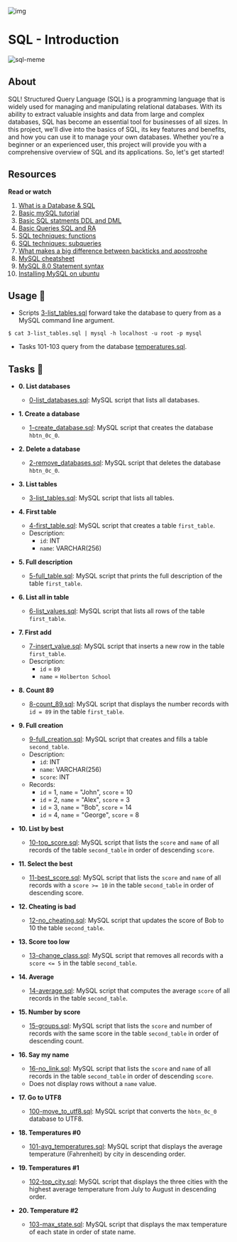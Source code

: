 <!-- @format -->

![img](https://assets.imaginablefutures.com/media/images/ALX_Logo.max-200x150.png)

# SQL - Introduction

![sql-meme](https://s3.amazonaws.com/intranet-projects-files/holbertonschool-higher-level_programming+/272/rtcwz.jpg)

## About

SQL! Structured Query Language (SQL) is a programming language that is widely used for managing and manipulating relational databases. With its ability to extract valuable insights and data from large and complex databases, SQL has become an essential tool for businesses of all sizes. In this project, we'll dive into the basics of SQL, its key features and benefits, and how you can use it to manage your own databases. Whether you're a beginner or an experienced user, this project will provide you with a comprehensive overview of SQL and its applications. So, let's get started!

## Resources

**Read or watch**

1. [What is a Database & SQL](https://www.youtube.com/watch?v=FR4QIeZaPeM)
2. [Basic mySQL tutorial](https://www.digitalocean.com/community/tutorials/how-to-install-mysql-on-ubuntu-20-04)
3. [Basic SQL statments DDL and DML](https://web.csulb.edu/colleges/coe/cecs/dbdesign/dbdesign.php?page=sql/ddldml.php)
4. [Basic Queries SQL and RA](https://web.csulb.edu/colleges/coe/cecs/dbdesign/dbdesign.php?page=sql/queries.php)
5. [SQL techniques: functions](https://web.csulb.edu/colleges/coe/cecs/dbdesign/dbdesign.php?page=sql/functions.php)
6. [SQL techniques: subqueries](https://web.csulb.edu/colleges/coe/cecs/dbdesign/dbdesign.php?page=sql/subqueries.php)
7. [What makes a big difference between backticks and apostrophe](https://stackoverflow.com/questions/29402361/what-makes-the-big-difference-between-a-backtick-and-an-apostrophe/29402458)
8. [MySQL cheatsheet](https://intellipaat.com/mediaFiles/2019/02/SQL-Commands-Cheat-Sheet.pdf?US)
9. [MySQL 8.0 Statement syntax](https://dev.mysql.com/doc/refman/8.0/en/sql-statements.html)
10. [Installing MySQL on ubuntu](https://phoenixnap.com/kb/install-mysql-ubuntu-20-04)

## Usage :dolphin:

- Scripts [3-list_tables.sql](./3-list_tables.sql) forward take the database to query
  from as a MySQL command line argument.

```
$ cat 3-list_tables.sql | mysql -h localhost -u root -p mysql
```

- Tasks 101-103 query from the database [temperatures.sql](./temperatures.sql).

## Tasks :page_with_curl:

- **0. List databases**

  - [0-list_databases.sql](./0-list_databases.sql): MySQL script that lists all databases.

- **1. Create a database**

  - [1-create_database.sql](./1-create_database.sql): MySQL script that creates the database
    `hbtn_0c_0`.

- **2. Delete a database**

  - [2-remove_databases.sql](./2-remove_databases.sql): MySQL script that deletes the database
    `hbtn_0c_0`.

- **3. List tables**

  - [3-list_tables.sql](./3-list_tables.sql): MySQL script that lists all tables.

- **4. First table**

  - [4-first_table.sql](./4-first_table.sql): MySQL script that creates a table `first_table`.
  - Description:
    - `id`: INT
    - `name`: VARCHAR(256)

- **5. Full description**

  - [5-full_table.sql](./5-full_table.sql): MySQL script that prints the full description of the
    table `first_table`.

- **6. List all in table**

  - [6-list_values.sql](./6-list_values.sql): MySQL script that lists all rows of the table
    `first_table`.

- **7. First add**

  - [7-insert_value.sql](./7-insert_value.sql): MySQL script that inserts a new row in the table
    `first_table`.
  - Description:
    - `id` = `89`
    - `name` = `Holberton School`

- **8. Count 89**

  - [8-count_89.sql](./8-count_89.sql): MySQL script that displays the number records with `id =
89` in the table `first_table`.

- **9. Full creation**

  - [9-full_creation.sql](./9-full_creation.sql): MySQL script that creates and fills a table
    `second_table`.
  - Description:
    - `id`: INT
    - `name`: VARCHAR(256)
    - `score`: INT
  - Records:
    - `id` = 1, `name` = "John", `score` = 10
    - `id` = 2, `name` = "Alex", `score` = 3
    - `id` = 3, `name` = "Bob", `score` = 14
    - `id` = 4, `name` = "George", `score` = 8

- **10. List by best**

  - [10-top_score.sql](./10-top_score.sql): MySQL script that lists the `score` and `name` of all
    records of the table `second_table` in order of descending `score`.

- **11. Select the best**

  - [11-best_score.sql](./11-best_score.sql): MySQL script that lists the `score` and `name` of all
    records with a `score >= 10` in the table `second_table` in order of descending score.

- **12. Cheating is bad**

  - [12-no_cheating.sql](./12-no_cheating.sql): MySQL script that updates the score of Bob to 10
    the table `second_table`.

- **13. Score too low**

  - [13-change_class.sql](./13-change_class.sql): MySQL script that removes all records with a
    `score <= 5` in the table `second_table`.

- **14. Average**

  - [14-average.sql](./14-average.sql): MySQL script that computes the average `score` of all
    records in the table `second_table`.

- **15. Number by score**

  - [15-groups.sql](./15-groups.sql): MySQL script that lists the `score` and number of records
    with the same score in the table `second_table` in order of descending count.

- **16. Say my name**

  - [16-no_link.sql](./16-no_link.sql): MySQL script that lists the `score` and `name` of all
    records in the table `second_table` in order of descending `score`.
  - Does not display rows without a `name` value.

- **17. Go to UTF8**

  - [100-move_to_utf8.sql](./100-move_to_utf8.sql): MySQL script that converts the `hbtn_0c_0`
    database to UTF8.

- **18. Temperatures #0**

  - [101-avg_temperatures.sql](./101-avg_temperatures.sql): MySQL script that displays the average
    temperature (Fahrenheit) by city in descending order.

- **19. Temperatures #1**

  - [102-top_city.sql](./102-top_city.sql): MySQL script that displays the three cities with the
    highest average temperature from July to August in descending order.

- **20. Temperature #2**
  - [103-max_state.sql](./103-max_state.sql): MySQL script that displays the max temperature of each
    state in order of state name.
